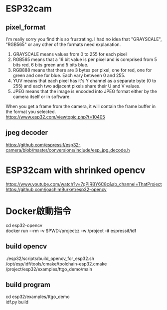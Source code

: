 # ESP32cam
## pixel_format  
I'm really sorry you find this so frustrating. I had no idea that "GRAYSCALE", "RGB565" or any other of the formats need explanation.
1. GRAYSCALE means values from 0 to 255 for each pixel
2. RGB565 means that a 16 bit value is per pixel and is comprised from 5 bits red, 6 bits green and 5 bits blue.
3. RGB888 means that there are 3 bytes per pixel, one for red, one for green and one for blue. Each vary between 0 and 255.
4. YUV means that each pixel has it's Y channel as a separate byte (0 to 255) and each two adjacent pixels share their U and V values.
6. JPEG means that the image is encoded into JPEG format either by the camera itself or in software.  

When you get a frame from the camera, it will contain the frame buffer in the format you selected.  
https://www.esp32.com/viewtopic.php?t=10405  

## jpeg decoder  
https://github.com/espressif/esp32-camera/blob/master/conversions/include/esp_jpg_decode.h 

# ESP32cam with shrinked opencv 
https://www.youtube.com/watch?v=7qPIRBY6C8c&ab_channel=ThatProject  
https://github.com/joachimBurket/esp32-opencv 

# Docker啟動指令  
cd esp32-opencv  
docker run --rm -v $PWD:/project:z -w /project -it espressif/idf  
## build opencv  
./esp32/scripts/build_opencv_for_esp32.sh /opt/esp/idf/tools/cmake/toolchain-esp32.cmake /project/esp32/examples/ttgo_demo/main  
## build program  
cd esp32/examples/ttgo_demo  
idf.py build  

